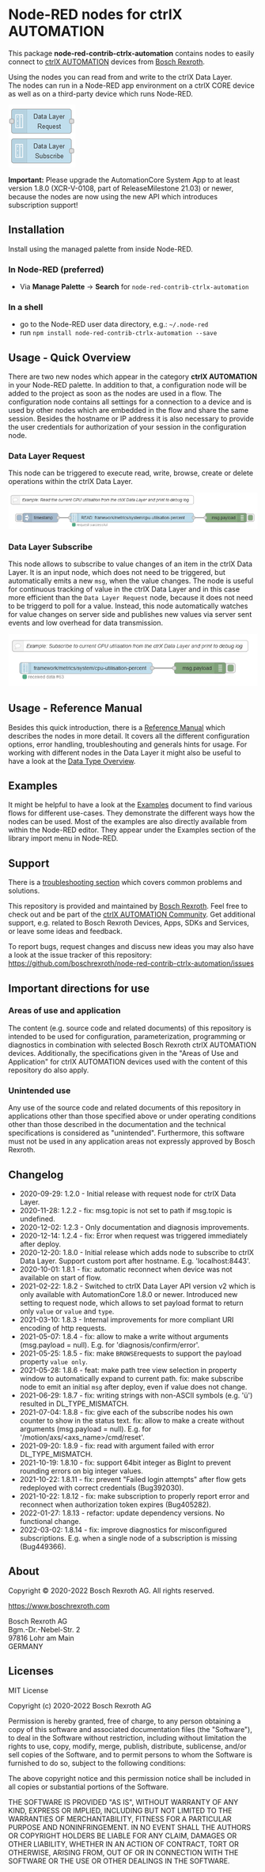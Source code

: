 # Node-RED nodes for ctrlX AUTOMATION

This package **node-red-contrib-ctrlx-automation** contains nodes to easily connect to [ctrlX AUTOMATION](https://www.ctrlx-automation.com/) devices from [Bosch Rexroth](https://www.boschrexroth.com).

Using the nodes you can read from and write to the ctrlX Data Layer.  
The nodes can run in a Node-RED app environment on a ctrlX CORE device as well as on a third-party device which runs Node-RED.

![nodes.png](./doc/images/nodes.png)

**Important:** Please upgrade the AutomationCore System App to at least version 1.8.0 (XCR-V-0108, part of ReleaseMilestone 21.03) or newer, because the nodes are now using the new API which introduces subscription support!

## Installation

Install using the managed palette from inside Node-RED.

### In Node-RED (preferred)

* Via **Manage Palette** -> **Search** for `node-red-contrib-ctrlx-automation`

### In a shell

* go to the Node-RED user data directory, e.g.: `~/.node-red`
* run `npm install node-red-contrib-ctrlx-automation --save`

## Usage - Quick Overview

There are two new nodes which appear in the category **ctrlX AUTOMATION** in your Node-RED palette.
In addition to that, a configuration node will be added to the project as soon as the nodes are used in a flow. The configuration node contains all settings for a connection to a device and is used by other nodes which are embedded in the flow and share the same session. Besides the hostname or IP address it is also necessary to provide the user credentials for authorization of your session in the configuration node.

### Data Layer Request

This node can be triggered to execute read, write, browse, create or delete operations within the ctrlX Data Layer.

![usage_overview_request.png](./doc/images/usage_overview_request.png)

### Data Layer Subscribe

This node allows to subscribe to value changes of an item in the ctrlX Data Layer. It is an input node, which does not need to be triggered, but automatically emits a new `msg`, when the value changes. The node is useful for continuous tracking of value in the ctrlX Data Layer and in this case more efficient than the `Data Layer Request` node, because it does not need to be triggerd to poll for a value. Instead, this node automatically watches for value changes on server side and publishes new values via server sent events and low overhead for data transmission.

![usage_overview_subscribe.png](./doc/images/usage_overview_subscribe.png)

## Usage - Reference Manual

Besides this quick introduction, there is a [Reference Manual](./doc/REFERENCE.md) which describes the nodes in more detail. It covers all the different configuration options, error handling, troubleshouting and generals hints for usage.
For working with different nodes in the Data Layer it might also be useful to have a look at the [Data Type Overview](./doc/DATATYPES.md).

## Examples

It might be helpful to have a look at the [Examples](./doc/EXAMPLES.md) document to find various flows for different use-cases. They demonstrate the different ways how the nodes can be used. Most of the examples are also directly available from within the Node-RED editor.
They appear under the Examples section of the library import menu in Node-RED.

## Support

There is a [troubleshooting section](./doc/TROUBLESHOOTING.md) which covers common problems and solutions.

This repository is provided and maintained by [Bosch Rexroth](https://www.boschrexroth.com). Feel free to check out and be part of the [ctrlX AUTOMATION Community](https://ctrlx-automation.com/community). Get additional support, e.g. related to Bosch Rexroth Devices, Apps, SDKs and Services, or leave some ideas and feedback.

To report bugs, request changes and discuss new ideas you may also have a look at the issue tracker of this repository:
<https://github.com/boschrexroth/node-red-contrib-ctrlx-automation/issues>

## Important directions for use

### Areas of use and application

The content (e.g. source code and related documents) of this repository is intended to be used for configuration, parameterization, programming or diagnostics in combination with selected Bosch Rexroth ctrlX AUTOMATION devices.
Additionally, the specifications given in the "Areas of Use and Application" for ctrlX AUTOMATION devices used with the content of this repository do also apply.

### Unintended use

Any use of the source code and related documents of this repository in applications other than those specified above or under operating conditions other than those described in the documentation and the technical specifications is considered as "unintended". Furthermore, this software must not be used in any application areas not expressly approved by Bosch Rexroth.

## Changelog

* 2020-09-29: 1.2.0 - Initial release with request node for ctrlX Data Layer.
* 2020-11-28: 1.2.2 - fix: msg.topic is not set to path if msg.topic is undefined.
* 2020-12-02: 1.2.3 - Only documentation and diagnosis improvements.
* 2020-12-14: 1.2.4 - fix: Error when request was triggered immediately after deploy.
* 2020-12-20: 1.8.0 - Initial release which adds node to subscribe to ctrlX Data Layer.
                      Support custom port after hostname. E.g. 'localhost:8443'.
* 2020-10-01: 1.8.1 - fix: automatic reconnect when device was not available on start of flow.
* 2021-02-22: 1.8.2 - Switched to ctrlX Data Layer API version v2 which is only available with AutomationCore 1.8.0 or newer.
                      Introduced new setting to request node, which allows to set payload format to return only `value` or `value` and `type`.
* 2021-03-10: 1.8.3 - Internal improvements for more compliant URI encoding of http requests.
* 2021-05-07: 1.8.4 - fix: allow to make a write without arguments (msg.payload = null). E.g. for 'diagnosis/confirm/error'.
* 2021-05-25: 1.8.5 - fix: make `BROWSE`requests to support the payload property `value only`.
* 2021-05-28: 1.8.6 - feat: make path tree view selection in property window to automatically expand to current path.
                      fix: make subscribe node to emit an initial `msg` after deploy, even if value does not change.
* 2021-06-29: 1.8.7 - fix: writing strings with non-ASCII symbols (e.g. 'ü') resulted in DL_TYPE_MISMATCH.
* 2021-07-04: 1.8.8 - fix: give each of the subscribe nodes his own counter to show in the status text.
                      fix: allow to make a create without arguments (msg.payload = null). E.g. for '/motion/axs/<axs_name>/cmd/reset'.
* 2021-09-20: 1.8.9 - fix: read with argument failed with error DL_TYPE_MISMATCH.
* 2021-10-19: 1.8.10 - fix: support 64bit integer as BigInt to prevent rounding errors on big integer values.
* 2021-10-22: 1.8.11 - fix: prevent "Failed login attempts" after flow gets redeployed with correct credentials (Bug392030).
* 2021-10-22: 1.8.12 - fix: make subscription to properly report error and reconnect when authorization token expires (Bug405282).
* 2022-01-27: 1.8.13 - refactor: update dependency versions. No functional change.
* 2022-03-02: 1.8.14 - fix: improve diagnostics for misconfigured subscriptions. E.g. when a single node of a subscription is missing (Bug449366).

## About

Copyright © 2020-2022 Bosch Rexroth AG. All rights reserved.

<https://www.boschrexroth.com>

Bosch Rexroth AG  
Bgm.-Dr.-Nebel-Str. 2  
97816 Lohr am Main  
GERMANY  

## Licenses

MIT License

Copyright (c) 2020-2022 Bosch Rexroth AG

Permission is hereby granted, free of charge, to any person obtaining a copy
of this software and associated documentation files (the "Software"), to deal
in the Software without restriction, including without limitation the rights
to use, copy, modify, merge, publish, distribute, sublicense, and/or sell
copies of the Software, and to permit persons to whom the Software is
furnished to do so, subject to the following conditions:

The above copyright notice and this permission notice shall be included in all
copies or substantial portions of the Software.

THE SOFTWARE IS PROVIDED "AS IS", WITHOUT WARRANTY OF ANY KIND, EXPRESS OR
IMPLIED, INCLUDING BUT NOT LIMITED TO THE WARRANTIES OF MERCHANTABILITY,
FITNESS FOR A PARTICULAR PURPOSE AND NONINFRINGEMENT. IN NO EVENT SHALL THE
AUTHORS OR COPYRIGHT HOLDERS BE LIABLE FOR ANY CLAIM, DAMAGES OR OTHER
LIABILITY, WHETHER IN AN ACTION OF CONTRACT, TORT OR OTHERWISE, ARISING FROM,
OUT OF OR IN CONNECTION WITH THE SOFTWARE OR THE USE OR OTHER DEALINGS IN THE
SOFTWARE.
